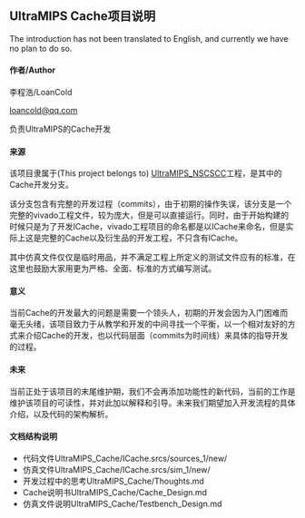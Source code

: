 ## UltraMIPS Cache项目说明

The introduction has not been translated to English, and currently we have no plan to do so.

#### 作者/Author

李程浩/LoanCold

loancold@qq.com

负责UltraMIPS的Cache开发

#### 来源

该项目隶属于(This project belongs to) [UltraMIPS_NSCSCC](https://github.com/SocialistDalao/UltraMIPS_NSCSCC)工程，是其中的Cache开发分支。

该分支包含有完整的开发过程（commits），由于初期的操作失误，该分支是一个完整的vivado工程文件，较为庞大，但是可以直接运行。同时，由于开始构建的时候只是为了开发ICache，vivado工程项目的命名都是以ICache来命名，但是实际上这是完整的Cache以及衍生品的开发工程，不只含有ICache。

其中仿真文件仅仅是临时用品，并不满足工程上所定义的测试文件应有的标准，在这里也鼓励大家用更为严格、全面、标准的方式编写测试。

#### 意义

当前Cache的开发最大的问题是需要一个领头人，初期的开发会因为入门困难而毫无头绪，该项目致力于从教学和开发的中间寻找一个平衡，以一个相对友好的方式来介绍Cache的开发，也以代码层面（commits为时间线）来具体的指导开发的过程。

#### 未来

当前正处于该项目的末尾维护期，我们不会再添加功能性的新代码，当前的工作是维护该项目的可读性，并对此加以解释和引导。未来我们期望加入开发流程的具体介绍，以及代码的架构解析。

#### 文档结构说明

- 代码文件UltraMIPS_Cache/ICache.srcs/sources_1/new/
- 仿真文件UltraMIPS_Cache/ICache.srcs/sim_1/new/
- 开发过程中的思考UltraMIPS_Cache/Thoughts.md
- Cache说明书UltraMIPS_Cache/Cache_Design.md
- 仿真文件说明UltraMIPS_Cache/Testbench_Design.md